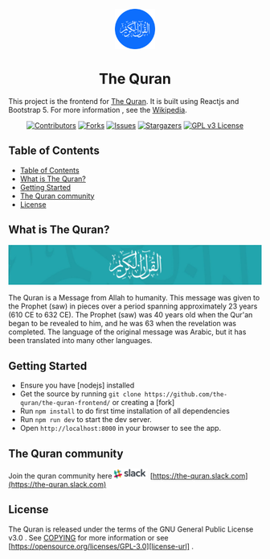 <p align="center">
  <a href="https://en.wikipedia.org/wiki/Quran">
    <img
      alt="The Quran"
      src="src/assets/images/md-logo.png"
      width="80"
      height="80"
    />
  </a>
</p>
<h1 align="center">The Quran</h1>

This project is the frontend for [The Quran](https://the-quran-book.heroku.com). It is built using Reactjs and Bootstrap 5.
For more information , see the [Wikipedia](https://en.wikipedia.org/wiki/Quran).

 <!-- PROJECT SHIELDS -->
<div align="center">

[![Contributors][contributors-shield]][contributors-url]
[![Forks][forks-shield]][forks-url]
[![Issues][issues-shield]][issues-url]
[![Stargazers][stars-shield]][stars-url]
[![GPL v3 License][license-shield]][license-url]

</div>

<!-- TABLE OF CONTENTS -->


## Table of Contents
- [Table of Contents](#table-of-contents)
- [What is The Quran?](#what-is-the-quran)
- [Getting Started](#getting-started)
- [The Quran community](#the-quran-community)
- [License](#license)



## What is The Quran?

![The Quran](src/assets/images/md-screenshot.png "The Quran")

The Quran is a Message from Allah to humanity. This message was given to the Prophet (saw) in pieces over a period spanning approximately 23 years (610 CE to 632 CE). The Prophet (saw) was 40 years old when the Qur'an began to be revealed to him, and he was 63 when the revelation was completed. The language of the original message was Arabic, but it has been translated into many other languages.

## Getting Started
  - Ensure you have [nodejs] installed
  - Get the source by running `git clone https://github.com/the-quran/the-quran-frontend/` or creating a [fork]
  - Run `npm install` to do first time installation of all dependencies
  - Run `npm run dev` to start the dev server.
  - Open `http://localhost:8000` in your browser to see the app.

## The Quran community  

Join the quran community here [![SLACK](src/assets/images/md-slack.png)](https://the-quran.slack.com) 
[https://the-quran.slack.com](https://the-quran.slack.com) 


## License

The Quran is released under the terms of the GNU General Public License v3.0 . See [COPYING](COPYING) for more
information or see [https://opensource.org/licenses/GPL-3.0][license-url] .



<!-- MARKDOWN LINKS & IMAGES -->
<!-- https://www.markdownguide.org/basic-syntax/#reference-style-links -->

[contributors-shield]: https://img.shields.io/github/contributors/the-quran/the-quran-frontend?style=for-the-badge
[contributors-url]: https://github.com/the-quran/the-quran-frontend/graphs/contributors
[forks-shield]: https://img.shields.io/github/forks/the-quran/the-quran-frontend?style=for-the-badge
[forks-url]: https://github.com/the-quran/the-quran-frontend/network/members
[stars-shield]: https://img.shields.io/github/stars/the-quran/the-quran-frontend?style=for-the-badge
[stars-url]: https://github.com/the-quran/the-quran-frontend/stargazers
[issues-shield]: https://img.shields.io/github/issues/the-quran/the-quran-frontend?style=for-the-badge
[issues-url]: https://github.com/the-quran/the-quran-frontend/issues
[license-shield]: https://img.shields.io/github/license/the-quran/the-quran-frontend?style=for-the-badge
[license-url]: https://opensource.org/licenses/GPL-3.0
[product-screenshot]: images/screenshot.png